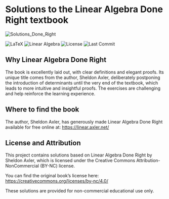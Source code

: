 # Solutions to the Linear Algebra Done Right textbook

![Solutions_Done_Right](https://github.com/user-attachments/assets/5d8e76c8-44a9-4364-adf4-a322a0fcce99)

![LaTeX](https://img.shields.io/badge/language-LaTeX-blue)
![Linear Algebra](https://img.shields.io/badge/topic-linear_algebra-brightgreen)
![License](https://img.shields.io/github/license/SupremeLordGamer/latex-linear-algebra-solutions)
![Last Commit](https://img.shields.io/github/last-commit/SupremeLordGamer/latex-linear-algebra-solutions)

## Why Linear Algebra Done Right
The book is excellently laid out, with clear definitions and elegant proofs. Its unique title comes from the author, Sheldon Axler, deliberately postponing the introduction of determinants until the very end of the textbook, which leads to more intuitive and insightful proofs. The exercises are challenging and help reinforce the learning experience.

## Where to find the book
The author, Sheldon Axler, has generously made Linear Algebra Done Right available for free online at:
https://linear.axler.net/

## License and Attribution
This project contains solutions based on Linear Algebra Done Right by Sheldon Axler, which is licensed under the Creative Commons Attribution-NonCommercial (BY-NC) license.

You can find the original book’s license here:
https://creativecommons.org/licenses/by-nc/4.0/

These solutions are provided for non-commercial educational use only.




